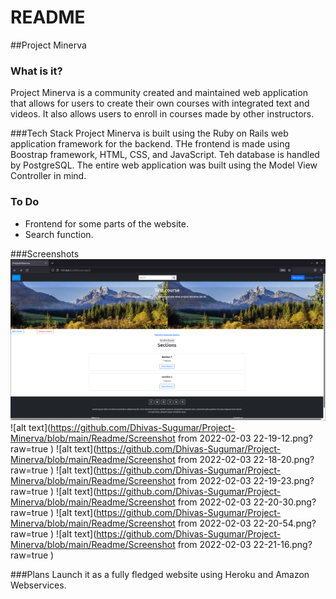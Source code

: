 # README

##Project Minerva

### What is it?
Project Minerva is a community created and maintained web application 
that allows for users to create their own courses with integrated text and videos. 
It also allows users to enroll in courses made by other instructors. 

###Tech Stack
Project Minerva is built using the Ruby on Rails web application framework for the backend. 
THe frontend is made using Boostrap framework, HTML, CSS, and JavaScript. Teh database is handled
by PostgreSQL. The entire web application was built using the Model View Controller in mind. 


### To Do
- Frontend for some parts of the website. 
- Search function.

###Screenshots 
![alt text](https://github.com/Dhivas-Sugumar/Project-Minerva/blob/main/Readme/Screenshot%20from%202022-02-03%2022-18-20.png?raw=true)
![alt text](https://github.com/Dhivas-Sugumar/Project-Minerva/blob/main/Readme/Screenshot from 2022-02-03 22-19-12.png?raw=true )
![alt text](https://github.com/Dhivas-Sugumar/Project-Minerva/blob/main/Readme/Screenshot from 2022-02-03 22-18-20.png?raw=true )
![alt text](https://github.com/Dhivas-Sugumar/Project-Minerva/blob/main/Readme/Screenshot from 2022-02-03 22-19-23.png?raw=true )
![alt text](https://github.com/Dhivas-Sugumar/Project-Minerva/blob/main/Readme/Screenshot from 2022-02-03 22-20-30.png?raw=true )
![alt text](https://github.com/Dhivas-Sugumar/Project-Minerva/blob/main/Readme/Screenshot from 2022-02-03 22-20-54.png?raw=true )
![alt text](https://github.com/Dhivas-Sugumar/Project-Minerva/blob/main/Readme/Screenshot from 2022-02-03 22-21-16.png?raw=true )

###Plans 
Launch it as a fully fledged website using Heroku and Amazon Webservices. 
